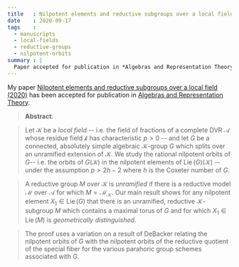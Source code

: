 ```yaml
---
title   : Nilpotent elements and reductive subgroups over a local field
date    : 2020-09-17
tags    :
  - manuscripts
  - local-fields
  - reductive-groups
  - nilpotent-orbits
summary : |
  Paper accepted for publication in *Algebras and Representation Theory*.
---
```


My paper [Nilpotent elements and reductive subgroups over a local
field (2020)](/pages/manuscripts.html#nilpotent-elements-and-reductive-subgroups-over-a-local-field)
has been accepted for publication in [Algebras and Representation
Theory](https://www.springer.com/journal/10468?IFA).


> **Abstract**:

> Let $\mathcal{K}$ be a *local field* -- i.e. the field of fractions
> of a complete DVR $\mathscr{A}$ whose residue field $\mathcal{k}$ has
> characteristic $p > 0$ -- and let $G$ be a connected, absolutely
> simple algebraic $\mathcal{K}$-group $G$ which splits over an unramified
> extension of $\mathcal{K}$. We study the rational nilpotent orbits of
> $G$-- i.e. the orbits of $G(\mathcal{K})$ in the nilpotent elements of
> $\operatorname{Lie}(G)(\mathcal{K})$ -- under the assumption $p>2h-2$ where $h$ is
> the Coxeter number of $G$.

>  A reductive group $M$ over $\mathcal{K}$ is *unramified* if there
>  is a reductive model $\mathcal{M}$ over $\mathscr{A}$ for which $M =
>  \mathcal{M}_\mathcal{K}$. Our main result shows for any nilpotent element $X_1
>  \in \operatorname{Lie}(G)$ that there is an unramified, reductive
>  $\mathcal{K}$-subgroup $M$ which contains a maximal torus of $G$ and
>  for which $X_1 \in \operatorname{Lie}(M)$ is *geometrically
>  distinguished*.

>  The proof uses a variation on a result of DeBacker relating the
>  nilpotent orbits of $G$ with the nilpotent orbits of the
>  reductive quotient of the special fiber for the various parahoric
>  group schemes associated with $G$.


